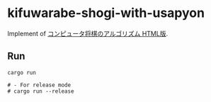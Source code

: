 # kifuwarabe-shogi-with-usapyon

Implement of [コンピュータ将棋のアルゴリズム HTML版](http://usapyon.game.coocan.jp/ComShogi/00.html).

## Run

```shell
cargo run

# - For release mode
# cargo run --release
```
